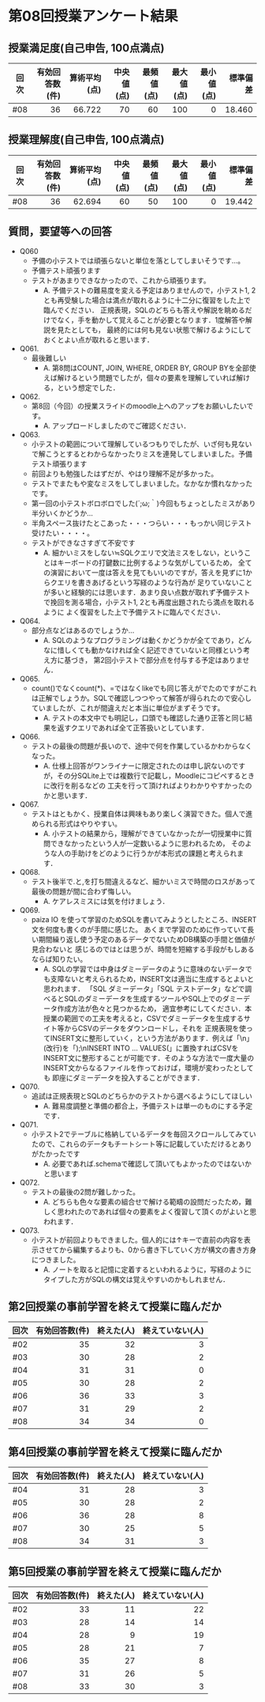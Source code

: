 # 第08回授業アンケート結果
## 授業満足度(自己申告, 100点満点)
|回次|有効回答数(件)|算術平均(点)|中央値(点)|最頻値(点)|最大値(点)|最小値(点)|標準偏差|
|:---:|----:|----:|----:|----:|----:|----:|----:|
|#08|36|66.722|70|60|100|0|18.460|

## 授業理解度(自己申告, 100点満点)
|回次|有効回答数(件)|算術平均(点)|中央値(点)|最頻値(点)|最大値(点)|最小値(点)|標準偏差|
|:---:|----:|----:|----:|----:|----:|----:|----:|
|#08|36|62.694|60|50|100|0|19.442|

## 質問，要望等への回答
- Q060
  - 予備の小テストでは頑張らないと単位を落としてしまいそうです…。
  - 予備テスト頑張ります
  - テストがあまりできなかったので、これから頑張ります。
    - A. 予備テストの難易度を変える予定はありませんので，小テスト1, 2とも再受験した場合は満点が取れるように十二分に復習をした上で臨んでください．
    正規表現，SQLのどちらも答えや解説を眺めるだけでなく，手を動かして覚えることが必要となります．1度解答や解説を見たとしても，
    最終的には何も見ない状態で解けるようにしておくとよい点が取れると思います．
- Q061.
  - 最後難しい
    - A. 第8問はCOUNT, JOIN, WHERE, ORDER BY, GROUP BYを全部使えば解けるという問題でしたが，個々の要素を理解していれば解ける，という想定でした．
- Q062.
  - 第8回（今回）の授業スライドのmoodle上へのアップをお願いしたいです。
    - A. アップロードしましたのでご確認ください．
- Q063.
  - 小テストの範囲について理解しているつもりでしたが、いざ何も見ないで解こうとするとわからなかったりミスを連発してしまいました。予備テスト頑張ります
  - 前回よりも勉強したはずだが、やはり理解不足が多かった。
  - テストでまたもや変なミスをしてしまいました。なかなか慣れなかったです。
  - 第一回の小テストボロボロでした(´;ω;｀)今回もちょっとしたミスがあり半分いくかどうか…
  - 半角スペース抜けたとこあった・・・つらい・・・もっかい同じテスト受けたい・・・・。
  - テストができなさすぎて不安です
    - A. 細かいミスをしない≒SQLクエリで文法ミスをしない，ということはキーボードの打鍵数に比例するような気がしているため，
    全ての演習において一度は答えを見てもいいのですが，答えを見ずに1からクエリを書きあげるという写経のような行為が
    足りていないことが多いと経験的には思います．あまり良い点数が取れず予備テストで挽回を測る場合，小テスト1, 2とも再度出題されたら満点を取れるように
    よく復習をした上で予備テストに臨んでください．
- Q064.
  - 部分点などはあるのでしょうか…
    - A. SQLのようなプログラミングは動くかどうかが全てであり，どんなに惜しくても動かなければ全く記述できていないと同様という考え方に基づき，
    第2回小テストで部分点を付与する予定はありません．
- Q065.
  - count()でなくcount(*)、=ではなくlikeでも同じ答えがでたのですがこれは正解でしょうか。SQLで確認しつつやって解答が得られたので安心していましたが、これが間違えだと本当に単位がまずそうです。
    - A. テストの本文中でも明記し，口頭でも確認した通り正答と同じ結果を返すクエリであれば全て正答扱いとしています．
- Q066.
  - テストの最後の問題が長いので、途中で何を作業しているかわからなくなった。
    - A. 仕様上回答がワンライナーに限定されたのは申し訳ないのですが，その分SQLite上では複数行で記載し，Moodleにコピペするときに改行を削るなどの
    工夫を行って頂ければよりわかりやすかったのかと思います．
- Q067.
  - テストはともかく、授業自体は興味もあり楽しく演習できた。個人で進められる形式はやりやすい。
    - A. 小テストの結果から，理解ができていなかったが一切授業中に質問できなかったという人が一定数いるように思われるため，
    そのような人の手助けをどのように行うかが本形式の課題と考えられます．
- Q068.
  - テスト後半で.と,を打ち間違えるなど、細かいミスで時間のロスがあって最後の問題が間に合わず悔しい。
    - A. ケアレスミスには気を付けましょう．
- Q069.
  - paiza IO を使って学習のためSQLを書いてみようとしたところ、INSERT文を何度も書くのが手間に感じた。
  あくまで学習のために作っていて長い期間繰り返し使う予定のあるデータでないためDB構築の手間と価値が見合わないと
  感じるのではとは思うが、時間を短縮する手段がもしあるならば知りたい。
    - A. SQLの学習では中身はダミーデータのように意味のないデータでも支障ないと考えられるため，INSERT文は適当に生成するとよいと思われます．
    「SQL ダミーデータ」「SQL テストデータ」などで調べるとSQLのダミーデータを生成するツールやSQL上でのダミーデータ作成方法が色々と見つかるため，
    適宜参考にしてください．本授業の範囲での工夫を考えると，CSVでダミーデータを生成するサイト等からCSVのデータをダウンロードし，それを
    正規表現を使ってINSERT文に整形していく，という方法があります．例えば「\n」(改行)を「);\nINSERT INTO … VALUES(」に置換すればCSVを
    INSERT文に整形することが可能です．そのような方法で一度大量のINSERT文からなるファイルを作っておけば，環境が変わったとしても
    即座にダミーデータを投入することができます．
- Q070.
  - 追試は正規表現とSQLのどちらかのテストから選べるようにしてほしい
    - A. 難易度調整と準備の都合上，予備テストは単一のものにする予定です．
- Q071.
  - 小テスト2でテーブルに格納しているデータを毎回スクロールしてみていたので、これらのデータもチートシート等に記載していただけるとありがたかったです
    - A. 必要であれば.schemaで確認して頂いてもよかったのではないかと思います
- Q072.
  - テストの最後の2問が難しかった。
    - A. どちらも色々な要素の組合せで解ける範疇の設問だったため，難しく思われたのであれば個々の要素をよく復習して頂くのがよいと思われます．
- Q073.
  - 小テストが前回よりもできました。個人的には↑キーで直前の内容を表示させてから編集するよりも、0から書き下していく方が構文の書き方身につきました。
    - A. ノートを取ると記憶に定着するといわれるように，写経のようにタイプした方がSQLの構文は覚えやすいのかもしれません．

## 第2回授業の事前学習を終えて授業に臨んだか
|回次|有効回答数(件)|終えた(人)|終えていない(人)|
|:---:|----:|----:|----:|
|#02|35|32|3|
|#03|30|28|2|
|#04|31|31|0|
|#05|30|28|2|
|#06|36|33|3|
|#07|31|29|2|
|#08|34|34|0|

## 第4回授業の事前学習を終えて授業に臨んだか
|回次|有効回答数(件)|終えた(人)|終えていない(人)|
|:---:|----:|----:|----:|
|#04|31|28|3|
|#05|30|28|2|
|#06|36|28|8|
|#07|30|25|5|
|#08|34|31|3|

## 第5回授業の事前学習を終えて授業に臨んだか
|回次|有効回答数(件)|終えた(人)|終えていない(人)|
|:---:|----:|----:|----:|
|#02|33|11|22|
|#03|28|14|14|
|#04|28|9|19|
|#05|28|21|7|
|#06|35|27|8|
|#07|31|26|5|
|#08|33|30|3|
